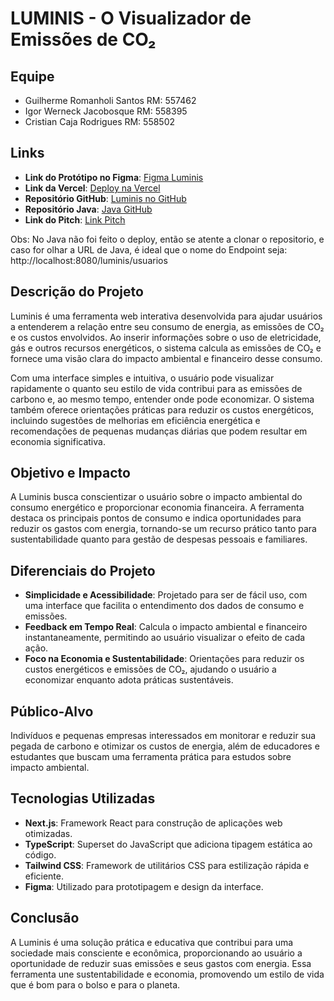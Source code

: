 # LUMINIS - O Visualizador de Emissões de CO₂

## Equipe

- Guilherme Romanholi Santos RM: 557462
- Igor Werneck Jacobosque RM: 558395
- Cristian Caja Rodrigues RM: 558502

## Links

- **Link do Protótipo no Figma**: [Figma Luminis](https://www.figma.com/design/fJkuxHkqf3qbtbbjdufh3K/Luminis?node-id=0-1&t=wZzNxFm65CBdg515-1)
- **Link da Vercel**: [Deploy na Vercel](https://gs-front-luminis.vercel.app/)
- **Repositório GitHub**: [Luminis no GitHub](https://github.com/GuiRomanholi/gs-front-luminis)
- **Repositório Java**: [Java GitHub](https://github.com/GuiRomanholi/luminis.git)
- **Link do Pitch**: [Link Pitch](https://www.youtube.com/watch?v=trbFRtswIfM)

Obs: No Java não foi feito o deploy, então se atente a clonar o repositorio, e caso for olhar a URL de Java, é ideal que o nome do Endpoint seja:
http://localhost:8080/luminis/usuarios

## Descrição do Projeto

Luminis é uma ferramenta web interativa desenvolvida para ajudar usuários a entenderem a relação entre seu consumo de energia, as emissões de CO₂ e os custos envolvidos. Ao inserir informações sobre o uso de eletricidade, gás e outros recursos energéticos, o sistema calcula as emissões de CO₂ e fornece uma visão clara do impacto ambiental e financeiro desse consumo.

Com uma interface simples e intuitiva, o usuário pode visualizar rapidamente o quanto seu estilo de vida contribui para as emissões de carbono e, ao mesmo tempo, entender onde pode economizar. O sistema também oferece orientações práticas para reduzir os custos energéticos, incluindo sugestões de melhorias em eficiência energética e recomendações de pequenas mudanças diárias que podem resultar em economia significativa.

## Objetivo e Impacto

A Luminis busca conscientizar o usuário sobre o impacto ambiental do consumo energético e proporcionar economia financeira. A ferramenta destaca os principais pontos de consumo e indica oportunidades para reduzir os gastos com energia, tornando-se um recurso prático tanto para sustentabilidade quanto para gestão de despesas pessoais e familiares.

## Diferenciais do Projeto

- **Simplicidade e Acessibilidade**: Projetado para ser de fácil uso, com uma interface que facilita o entendimento dos dados de consumo e emissões.
- **Feedback em Tempo Real**: Calcula o impacto ambiental e financeiro instantaneamente, permitindo ao usuário visualizar o efeito de cada ação.
- **Foco na Economia e Sustentabilidade**: Orientações para reduzir os custos energéticos e emissões de CO₂, ajudando o usuário a economizar enquanto adota práticas sustentáveis.

## Público-Alvo

Indivíduos e pequenas empresas interessados em monitorar e reduzir sua pegada de carbono e otimizar os custos de energia, além de educadores e estudantes que buscam uma ferramenta prática para estudos sobre impacto ambiental.

## Tecnologias Utilizadas

- **Next.js**: Framework React para construção de aplicações web otimizadas.
- **TypeScript**: Superset do JavaScript que adiciona tipagem estática ao código.
- **Tailwind CSS**: Framework de utilitários CSS para estilização rápida e eficiente.
- **Figma**: Utilizado para prototipagem e design da interface.

## Conclusão

A Luminis é uma solução prática e educativa que contribui para uma sociedade mais consciente e econômica, proporcionando ao usuário a oportunidade de reduzir suas emissões e seus gastos com energia. Essa ferramenta une sustentabilidade e economia, promovendo um estilo de vida que é bom para o bolso e para o planeta.
